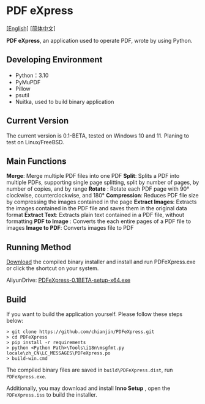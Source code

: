 # PDF eXpress
[[English]](https://github.com/chianjin/PDFeXpress/blob/main/README.md)  [[简体中文]](https://github.com/chianjin/PDFeXpress/blob/main/README.zh_CN.md)

**PDF eXpress**,  an application used to operate PDF, wrote by using Python.

## Developing Environment

- Python：3.10
- PyMuPDF
- Pillow
- psutil
- Nuitka, used to build binary application

## Current Version

The current version is 0.1-BETA, tested on Windows 10 and 11. Planing to test on Linux/FreeBSD.

## Main Functions

**Merge**: Merge multiple PDF files into one PDF
**Split**: Splits a PDF into multiple PDFs, supporting single page splitting, split by number of pages, by number of copies, and by range
**Rotate** : Rotate each PDF page with 90° clockwise, counterclockwise, and 180°
**Compression**: Reduces PDF file size by compressing the images contained in the page
**Extract Images**: Extracts the images contained in the PDF file and saves them in the original data format
**Extract Text**: Extracts plain text contained in a PDF file, without formatting
**PDF to Image** : Converts the each entire pages of a PDF file to images
**Image to PDF**: Converts images file to PDF

## Running Method

[Download](https://www.aliyundrive.com/s/6sqqjkPFxKc) the compiled binary installer and install and run PDFeXpress.exe or click the shortcut on your system.

AliyunDrive: [PDFeXpress-0.1BETA-setup-x64.exe](https://www.aliyundrive.com/s/6sqqjkPFxKc)

## Build

If you want to build the application yourself. Please follow these steps below:

```shell
> git clone https://github.com/chianjin/PDFeXpress.git
> cd PDFeXpress
> pip install -r requirements
> python <Python Path>\Tools\i18n\msgfmt.py locale\zh_CN\LC_MESSAGES\PDFeXpress.po
> build-win.cmd
```

The compiled binary files are saved in `build\PDFeXpress.dist`, run `PDFeXpress.exe`.

Additionally, you may download and install **Inno Setup** , open the `PDFeXpress.iss` to build the installer.

